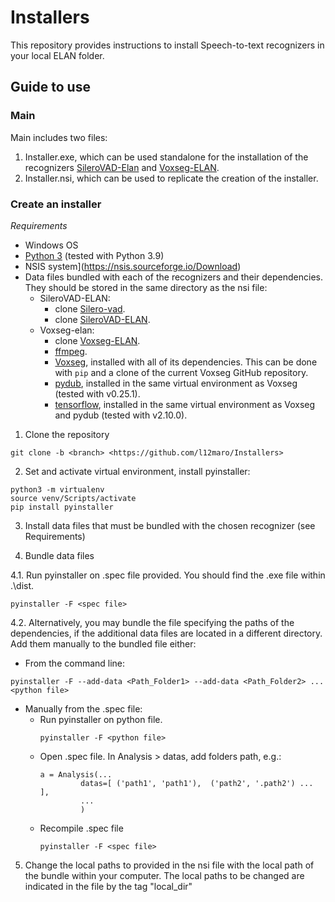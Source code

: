 # Installers
This repository provides instructions to install Speech-to-text recognizers in your local ELAN folder. 

## Guide to use

### Main 

Main includes two files:
1. Installer.exe, which can be used standalone for the installation of the recognizers [SileroVAD-Elan](https://github.com/l12maro/SileroVAD-Elan) and [Voxseg-ELAN](https://github.com/coxchristopher/voxseg-elan).
2. Installer.nsi, which can be used to replicate the creation of the installer.

### Create an installer

*Requirements*
* Windows OS
* [Python 3](https://www.python.org/) (tested with Python 3.9)
* NSIS system](https://nsis.sourceforge.io/Download)
* Data files bundled with each of the recognizers and their dependencies. They should be stored in the same directory as the nsi file:
    - SileroVAD-ELAN:
        * clone [Silero-vad](https://github.com/snakers4/silero-vad).
        * clone [SileroVAD-ELAN](https://github.com/l12maro/SileroVAD-Elan).
    - Voxseg-elan:
         * clone [Voxseg-ELAN](https://github.com/coxchristopher/voxseg-elan).
         * [ffmpeg](https://ffmpeg.org).
         * [Voxseg](https://github.com/NickWilkinson37/voxseg), installed with all of its dependencies. This can be done with `pip` and a clone of the current Voxseg GitHub repository.
         * [pydub](https://github.com/jiaaro/pydub), installed in the same virtual environment as Voxseg (tested with v0.25.1).
         * [tensorflow](https://pypi.org/project/tensorflow/), installed in the same virtual environment as Voxseg and pydub (tested with v2.10.0).


1. Clone the repository
```
git clone -b <branch> <https://github.com/l12maro/Installers>
```

2. Set and activate virtual environment, install pyinstaller:
```
python3 -m virtualenv
source venv/Scripts/activate
pip install pyinstaller
```

3. Install data files that must be bundled with the chosen recognizer (see Requirements)


4. Bundle data files

4.1. Run pyinstaller on .spec file provided. You should find the .exe file within .\dist.
```
pyinstaller -F <spec file>
```

4.2.  Alternatively, you may bundle the file specifying the paths of the dependencies, if the additional data files are located  in a different directory. Add them manually to the bundled file either:
* From the command line:
```
pyinstaller -F --add-data <Path_Folder1> --add-data <Path_Folder2> ... <python file> 
```

* Manually from the .spec file:
    - Run pyinstaller on python file.
         ```
         pyinstaller -F <python file>
         ```
    - Open .spec file. In Analysis > datas, add folders path, e.g.:
         ```
         a = Analysis(...
                  datas=[ ('path1', 'path1'),  ('path2', '.path2') ... ],
                  ...
                  )
         ```
    - Recompile .spec file
         ```
         pyinstaller -F <spec file>
         ```

5. Change the local paths to provided in the nsi file with the local path of the bundle within your computer. The local paths to be changed are indicated in the file by the tag "local_dir"


